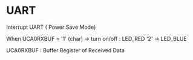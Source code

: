 # UART
Interrupt UART ( Power Save Mode)

When UCA0RXBUF = '1' (char) -> turn on/off : LED_RED
'2' -> LED_BLUE

UCA0RXBUF : Buffer Register of Received Data
